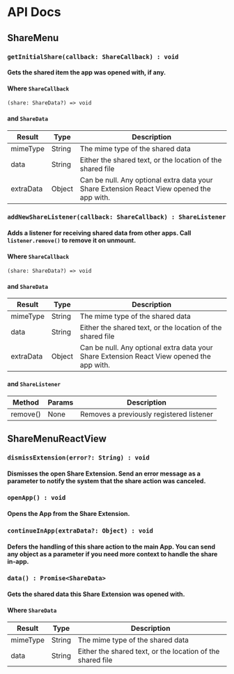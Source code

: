 # API Docs

## ShareMenu

### `getInitialShare(callback: ShareCallback) : void`

#### Gets the shared item the app was opened with, if any.

#### Where `ShareCallback`

`(share: ShareData?) => void`

#### and `ShareData`

| Result    | Type   | Description                                                                               |
| --------- | ------ | ----------------------------------------------------------------------------------------- |
| mimeType  | String | The mime type of the shared data                                                          |
| data      | String | Either the shared text, or the location of the shared file                                |
| extraData | Object | Can be null. Any optional extra data your Share Extension React View opened the app with. |

### `addNewShareListener(callback: ShareCallback) : ShareListener`

#### Adds a listener for receiving shared data from other apps. Call `listener.remove()` to remove it on unmount.

#### Where `ShareCallback`

`(share: ShareData?) => void`

#### and `ShareData`

| Result    | Type   | Description                                                                               |
| --------- | ------ | ----------------------------------------------------------------------------------------- |
| mimeType  | String | The mime type of the shared data                                                          |
| data      | String | Either the shared text, or the location of the shared file                                |
| extraData | Object | Can be null. Any optional extra data your Share Extension React View opened the app with. |

#### and `ShareListener`

| Method   | Params | Description                              |
| -------- | ------ | ---------------------------------------- |
| remove() | None   | Removes a previously registered listener |

## ShareMenuReactView

### `dismissExtension(error?: String) : void`

#### Dismisses the open Share Extension. Send an error message as a parameter to notify the system that the share action was canceled.

### `openApp() : void`

#### Opens the App from the Share Extension.

### `continueInApp(extraData?: Object) : void`

#### Defers the handling of this share action to the main App. You can send any object as a parameter if you need more context to handle the share in-app.

### `data() : Promise<ShareData>`

#### Gets the shared data this Share Extension was opened with.

#### Where `ShareData`

| Result   | Type   | Description                                                |
| -------- | ------ | ---------------------------------------------------------- |
| mimeType | String | The mime type of the shared data                           |
| data     | String | Either the shared text, or the location of the shared file |
